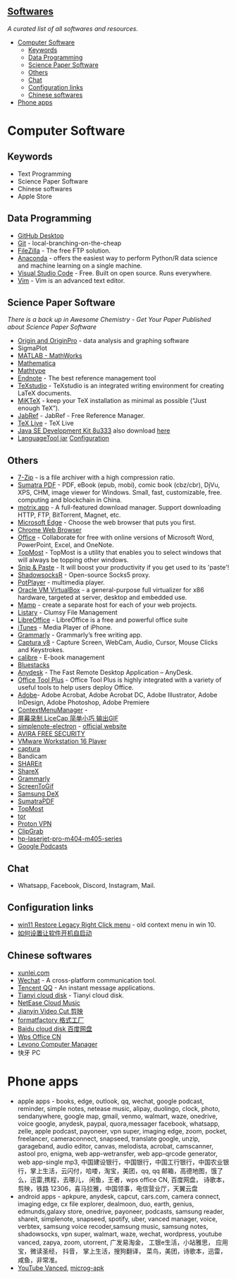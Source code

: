## [Softwares](https://github.com/zhutaosheng/awesome-chemistry/blob/main/aaa-personal-libraries/softwares.md)
*A curated list of all softwares and resources.*

- [Computer Software](#computer-software)
  - [Keywords](#keywords)
  - [Data Programming](#data-programming)
  - [Science Paper Software](#science-paper-software)
  - [Others](#others)
  - [Chat](#chat)
  - [Configuration links](#configuration-links)
  - [Chinese softwares](#chinese-softwares)
- [Phone apps](#phone-apps)

# Computer Software
## Keywords
- Text Programming
- Science Paper Software
- Chinese softwares
- Apple Store

## Data Programming
- [GitHub Desktop](https://desktop.github.com/)
- [Git](https://git-scm.com/downloads) - local-branching-on-the-cheap
- [FileZilla](https://filezilla-project.org/) - The free FTP solution.
- [Anaconda](https://www.anaconda.com/) - offers the easiest way to perform Python/R data science and machine learning on a single machine.
- [Visual Studio Code](https://code.visualstudio.com/) - Free. Built on open source. Runs everywhere.
- [Vim](https://www.vim.org/download.php) - Vim is an advanced text editor.

## Science Paper Software
*There is a back up in Awesome Chemistry - Get Your Paper Published about Science Paper Software*
- [Origin and OriginPro](https://www.originlab.com/Origin) - data analysis and graphing software
- SigmaPlot
- [MATLAB - MathWorks](https://www.mathworks.com/products/matlab.html)
- [Mathematica](https://www.wolfram.com/mathematica/)
- [Mathtype](https://www.wiris.com/en/mathtype/)
- [Endnote](https://endnote.com/downloads) - The best reference management tool
- [TeXstudio](https://www.texstudio.org/) - TeXstudio is an integrated writing environment for creating LaTeX documents.
- [MiKTeX](https://miktex.org/download) - keep your TeX installation as minimal as possible (“Just enough TeX”).
- [JabRef](https://www.jabref.org/) - JabRef - Free Reference Manager.
- [TeX Live](https://tug.org/texlive/) - TeX Live
- [Java SE Development Kit 8u333](https://www.oracle.com/java/technologies/downloads/#java8-windows) also download [here](https://www.techspot.com/downloads/5198-java-jre.html)
- [LanguageTool jar](https://languagetool.org/download/) [Configuration](https://blog.csdn.net/weixin_43748786/article/details/111119432)

## Others
- [7-Zip](https://www.7-zip.org/) - is a file archiver with a high compression ratio.
- [Sumatra PDF](https://www.sumatrapdfreader.org/free-pdf-reader) - PDF, eBook (epub, mobi), comic book (cbz/cbr), DjVu, XPS, CHM, image viewer for Windows. Small, fast, customizable, free.
  computing and blockchain in China.
- [motrix.app](https://motrix.app/) - A full-featured download manager. Support downloading HTTP, FTP, BitTorrent, Magnet, etc.
- [Microsoft Edge](https://www.microsoft.com/en-us/edge) - Choose the web browser that puts you first.
- [Chrome Web Browser](https://www.google.com/chrome/index.html)
- [Office](https://www.office.com/) - Collaborate for free with online versions of Microsoft Word, PowerPoint, Excel, and OneNote.
- [TopMost](https://sourceforge.net/projects/topmost/) - TopMost is a utility that enables you to select windows that will always be topping other windows.
- [Snip & Paste](https://www.snipaste.com/) - It will boost your productivity if you get used to its 'paste'!
- [ShadowsocksR](https://www.softpedia.com/get/Network-Tools/Telnet-SSH-Clients/ShadowsocksR.shtml) - Open-source Socks5 proxy.
- [PotPlayer](https://potplayer.daum.net/) - multimedia player.
- [Oracle VM VirtualBox](https://www.virtualbox.org/) - a general-purpose full virtualizer for x86 hardware, targeted at server, desktop and embedded use.
- [Mamp](https://www.mamp.info/en/windows/) - create a separate host for each of your web projects.
- [Listary](https://www.listary.com/) - Clumsy File Management
- [LibreOffice](https://www.libreoffice.org/) - LibreOffice is a free and powerful office suite
- [iTunes](https://www.apple.com/itunes/) - Media Player of iPhone.
- [Grammarly](https://www.grammarly.com/) - Grammarly’s free writing app.
- [Captura v8](https://mathewsachin.github.io/Captura/download/) - Capture Screen, WebCam, Audio, Cursor, Mouse Clicks and Keystrokes.
- [calibre](https://calibre-ebook.com/) - E-book management
- [Bluestacks](https://www.bluestacks.com/download.html)
- [Anydesk](https://anydesk.com/en) - The Fast Remote Desktop Application – AnyDesk.
- [Office Tool Plus](https://otp.landian.vip/en-us/) - Office Tool Plus is highly integrated with a variety of useful tools to help users deploy Office.
- [Adobe](https://www.adobe.com/products/catalog.html)- Adobe Acrobat, Adobe Acrobat DC, Adobe Illustrator, Adobe InDesign, Adobe Photoshop, Adobe Premiere
- [ContextMenuManager](https://github.com/BluePointLilac/ContextMenuManager/releases) - 
- [屏幕录制 LiceCap 简单小巧 输出GIF](https://github.com/JustVita/Excellent-software/blob/master/Windows/Effectiveness/Recording/licecap123-install.exe)
- [simplenote-electron](https://github.com/Automattic/simplenote-electron/releases) - [official website](https://simplenote.com/)
- [AVIRA FREE SECURITY](https://www.avira.com/en/downloads)
- [VMware Workstation 16 Player](https://www.vmware.com/products/workstation-player/workstation-player-evaluation.html)
- [captura](https://mathewsachin.github.io/Captura/)
- Bandicam
- [SHAREit](https://shareit.ushareit.com/)
- [ShareX](https://getsharex.com/)
- [Grammarly](https://www.grammarly.com/)
- [ScreenToGif](https://www.screentogif.com/)
- [Samsung DeX](https://www.samsung.com/us/apps/dex/)
- [SumatraPDF](https://www.sumatrapdfreader.org/download-free-pdf-viewer)
- [TopMost](https://sourceforge.net/projects/topmost/)
- [tor](https://www.torproject.org/download/)
- [Proton VPN](https://account.protonvpn.com/login)
- [ClipGrab](https://clipgrab.org/) 
- [hp-laserjet-pro-m404-m405-series](https://support.hp.com/us-en/drivers/selfservice/hp-laserjet-pro-m404-m405-series/19203833/model/19202536)
- [Google Podcasts](https://podcasts.google.com/)
 

## Chat
- Whatsapp, Facebook, Discord, Instagram, Mail.

## Configuration links
- [win11 Restore Legacy Right Click menu](https://answers.microsoft.com/en-us/windows/forum/all/restore-legacy-right-click-menu-for-file-explorer/a62e797c-eaf3-411b-aeec-e460e6e5a82a) - old context menu in win 10.
- [如何设置让软件开机自启动](https://zhuanlan.zhihu.com/p/265076894)

## Chinese softwares
- [xunlei.com](https://www.xunlei.com/)
- [Wechat](https://weixin.qq.com/) - A cross-platform communication tool.
- [Tencent QQ](https://im.qq.com/index) - An instant message applications.
- [Tianyi cloud disk](https://cloud.189.cn/web/static/download-client/index.html) - Tianyi cloud disk.
- [NetEase Cloud Music](https://music.163.com/)
- [Jianyin Video Cut 剪映](https://lv.ulikecam.com/)
- [formatfactory 格式工厂](http://formatfactory.cn/)
- [Baidu cloud disk 百度网盘](https://pan.baidu.com/)
- [Wps Office CN](https://www.wps.cn/)
- [Levono Computer Manager](https://guanjia.lenovo.com.cn/)
- 快牙 PC

# Phone apps
- apple apps - books, edge, outlook, qq, wechat, google podcast, reminder, simple notes, netease music, alipay, duolingo, clock, photo, sendanywhere, google map, gmail, venmo, walmart, waze, onedrive, voice google, anydesk, paypal, quora,messager facebook, whatsapp, zelle, apple podcast, payoneer, vpn super, imaging edge, zoom, pocket, freelancer, cameraconnect, snapseed, translate google, unzip, garageband, audio editor, canvas, melodista, acrobat, camscanner, astool pro, enigma, web app-wetransfer, web app-qrcode generator, web app-single mp3, 中国建设银行，中国银行，中国工行银行，中国农业银行，掌上生活，云闪付，哈喽，淘宝，美团，qq, qq 邮箱，高德地图，饿了么，迅雷,携程，去哪儿， 闲鱼，王者，wps office CN, 百度网盘， 诗歌本，剪映，铁路 12306，喜马拉雅，中国领事，电信营业厅，天翼云盘
- android apps - apkpure, anydesk, capcut, cars.com, camera connect, imaging edge, cx file explorer, dealmoon, duo, earth, genius, edmunds,galaxy store, onedrive, payoneer, podcasts, samsung reader, shareit, simplenote, snapseed, spotify, uber, vanced manager, voice, verbtex, samsung voice recoder,samsung music, samsung notes, shadowsocks, vpn super, walmart, waze, wechat, wordpress, youtube vanced, zapya, zoom, utorrent, 广发易淘金， 工银e生活，小站雅思， 应用宝，微读圣经， 抖音， 掌上生活，搜狗翻译， 菜鸟，美团，诗歌本，迅雷，咸鱼，非常准。
- [YouTube Vanced](https://apkpure.com/youtube-vanced/com.vanced.android.youtube), [microg-apk](https://vanced-manager.com/microg-apk/)